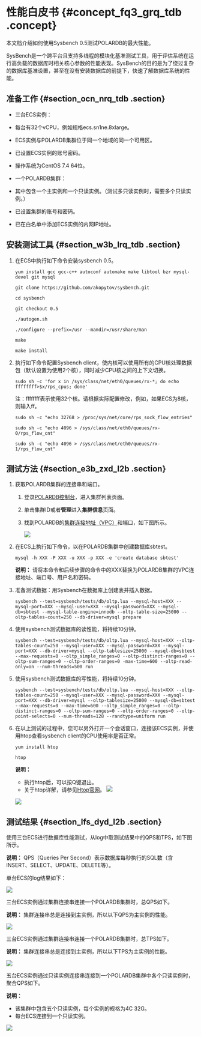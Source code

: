 # 性能白皮书 {#concept_fq3_grq_tdb .concept}

本文档介绍如何使用Sysbench 0.5测试POLARDB的最大性能。

SysBench是一个跨平台且支持多线程的模块化基准测试工具，用于评估系统在运行高负载的数据库时相关核心参数的性能表现。SysBench的目的是为了绕过复杂的数据库基准设置，甚至在没有安装数据库的前提下，快速了解数据库系统的性能。

## 准备工作 {#section_ocn_nrq_tdb .section}

-   三台ECS实例：

-   每台有32个vCPU，例如规格ecs.sn1ne.8xlarge。
-   ECS实例与POLARDB集群位于同一个地域的同一个可用区。
-   已设置ECS实例的账号密码。
-   操作系统为CentOS 7.4 64位。
-   一个POLARDB集群：

-   其中包含一个主实例和一个只读实例。（测试多只读实例时，需要多个只读实例。）
-   已设置集群的账号和密码。
-   已在白名单中添加ECS实例的内网IP地址。

## 安装测试工具 {#section_w3b_lrq_tdb .section}

1.  在ECS中执行如下命令安装sysbench 0.5。

    `yum install gcc gcc-c++ autoconf automake make libtool bzr mysql-devel git mysql`

    `git clone https://github.com/akopytov/sysbench.git`

    `cd sysbench`

    `git checkout 0.5`

    `./autogen.sh`

    `./configure --prefix=/usr --mandir=/usr/share/man`

    `make`

    `make install`

2.  执行如下命令配置Sysbench client，使内核可以使用所有的CPU核处理数据包（默认设置为使用2个核），同时减少CPU核之间的上下文切换。

    `sudo sh -c 'for x in /sys/class/net/eth0/queues/rx-*; do echo ffffffff>$x/rps_cpus; done'`

    注：ffffffff表示使用32个核。请根据实际配置修改，例如，如果ECS为8核，则输入ff。

    `sudo sh -c "echo 32768 > /proc/sys/net/core/rps_sock_flow_entries"`

    `sudo sh -c "echo 4096 > /sys/class/net/eth0/queues/rx-0/rps_flow_cnt"`

    `sudo sh -c "echo 4096 > /sys/class/net/eth0/queues/rx-1/rps_flow_cnt"`


## 测试方法 {#section_e3b_zxd_l2b .section}

1.  获取POLARDB集群的连接串和端口。
    1.  登录[POLARDB控制台](https://polardb.console.aliyun.com/?spm=5176.2020520001.0.0.69864bd3ikTa1x#/instance/list?regionId=cn-beijing)，进入集群列表页面。
    2.  单击集群ID或者**管理**进入**集群信息**页面。
    3.  找到POLARDB的[集群连接地址（VPC）](https://help.aliyun.com/document_detail/68510.html)和端口，如下图所示。

        ![](http://static-aliyun-doc.oss-cn-hangzhou.aliyuncs.com/assets/img/3035/15383266542110_zh-CN.png)

2.  在ECS上执行如下命令，以在POLARDB集群中创建数据库sbtest。

    `mysql -h XXX -P XXX -u XXX -p XXX -e 'create database sbtest'`

    **说明：** 请将本命令和后续步骤的命令中的XXX替换为POLARDB集群的VPC连接地址、端口号、用户名和密码。

3.  准备测试数据：用Sysbench在数据库上创建表并插入数据。

    ```
    sysbench --test=sysbench/tests/db/oltp.lua --mysql-host=XXX --mysql-port=XXX --mysql-user=XXX --mysql-password=XXX --mysql-db=sbtest --mysql-table-engine=innodb --oltp-table-size=25000 --oltp-tables-count=250 --db-driver=mysql prepare
    ```

4.  使用sysbench测试数据库的读性能，将持续10分钟。

    ```
    sysbench --test=sysbench/tests/db/oltp.lua --mysql-host=XXX --oltp-tables-count=250 --mysql-user=XXX --mysql-password=XXX --mysql-port=XXX --db-driver=mysql --oltp-tablesize=25000 --mysql-db=sbtest --max-requests=0 --oltp_simple_ranges=0 --oltp-distinct-ranges=0 --oltp-sum-ranges=0 --oltp-order-ranges=0 -max-time=600 --oltp-read-only=on --num-threads=500 run
    ```

5.  使用sysbench测试数据库的写性能，将持续10分钟。

    ```
    sysbench --test=sysbench/tests/db/oltp.lua --mysql-host=XXX --oltp-tables-count=250 --mysql-user=XXX --mysql-password=XXX --mysql-port=XXX --db-driver=mysql --oltp-tablesize=25000 --mysql-db=sbtest --max-requests=0 --max-time=600 --oltp_simple_ranges=0 --oltp-distinct-ranges=0 --oltp-sum-ranges=0 --oltp-order-ranges=0 --oltp-point-selects=0 --num-threads=128 --randtype=uniform run
    ```

6.  在以上测试的过程中，您可以另外打开一个会话窗口，连接该ECS实例，并使用htop查看sysbench client的CPU使用率是否正常。

    `yum install htop`

    `htop`

    **说明：** 

    -   执行htop后，可以按Q键退出。
    -   关于htop详解，请参见[Htop官网](http://hisham.hm/htop/)。
    ![](http://static-aliyun-doc.oss-cn-hangzhou.aliyuncs.com/assets/img/3035/15383266542111_zh-CN.png)

    ![](http://static-aliyun-doc.oss-cn-hangzhou.aliyuncs.com/assets/img/3035/15383266542112_zh-CN.png)


## 测试结果 {#section_lfs_dyd_l2b .section}

使用三台ECS进行数据库性能测试，从log中取测试结果中的QPS和TPS，如下图所示。

**说明：** QPS（Queries Per Second）表示数据库每秒执行的SQL数（含INSERT、SELECT、UPDATE、DELETE等）。

单台ECS的log结果如下：

![](http://static-aliyun-doc.oss-cn-hangzhou.aliyuncs.com/assets/img/3033/153832665411337_zh-CN.png)

三台ECS实例通过集群连接串连接一个POLARDB集群时，总QPS如下。

**说明：** 集群连接串总是连接到主实例，所以以下QPS为主实例的性能。

![](http://static-aliyun-doc.oss-cn-hangzhou.aliyuncs.com/assets/img/3033/153832665411333_zh-CN.png)

三台ECS实例通过集群连接串连接一个POLARDB集群时，总TPS如下。

**说明：** 集群连接串总是连接到主实例，所以以下TPS为主实例的性能。

![](http://static-aliyun-doc.oss-cn-hangzhou.aliyuncs.com/assets/img/3033/153832665511334_zh-CN.png)

五台ECS实例通过只读实例连接串连接到一个POLARDB集群中各个只读实例时，聚合QPS如下。

**说明：** 

-   该集群中包含五个只读实例，每个实例的规格为4C 32G。
-   每台ECS连接到一个只读实例。

![](http://static-aliyun-doc.oss-cn-hangzhou.aliyuncs.com/assets/img/3033/153832665511338_zh-CN.png)


